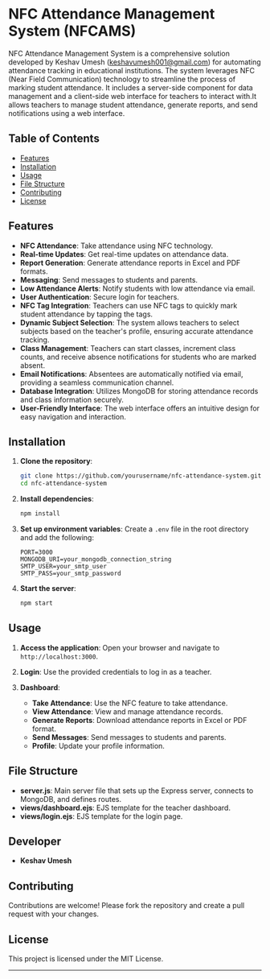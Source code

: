 # NFC Attendance Management System (NFCAMS)

NFC Attendance Management System is a comprehensive solution developed by Keshav Umesh (keshavumesh001@gmail.com) for automating attendance tracking in educational institutions. The system leverages NFC (Near Field Communication) technology to streamline the process of marking student attendance. It includes a server-side component for data management and a client-side web interface for teachers to interact with.It allows teachers to manage student attendance, generate reports, and send notifications using a web interface.

## Table of Contents

- [Features](#features)
- [Installation](#installation)
- [Usage](#usage)
- [File Structure](#file-structure)
- [Contributing](#contributing)
- [License](#license)

## Features

- **NFC Attendance**: Take attendance using NFC technology.
- **Real-time Updates**: Get real-time updates on attendance data.
- **Report Generation**: Generate attendance reports in Excel and PDF formats.
- **Messaging**: Send messages to students and parents.
- **Low Attendance Alerts**: Notify students with low attendance via email.
- **User Authentication**: Secure login for teachers.
- **NFC Tag Integration**: Teachers can use NFC tags to quickly mark student attendance by tapping the tags.
- **Dynamic Subject Selection**: The system allows teachers to select subjects based on the teacher's profile, ensuring accurate attendance tracking.
- **Class Management**: Teachers can start classes, increment class counts, and receive absence notifications for students who are marked absent.
- **Email Notifications**: Absentees are automatically notified via email, providing a seamless communication channel.
- **Database Integration**: Utilizes MongoDB for storing attendance records and class information securely.
- **User-Friendly Interface**: The web interface offers an intuitive design for easy navigation and interaction.

## Installation

1. **Clone the repository**:
    ```bash
    git clone https://github.com/yourusername/nfc-attendance-system.git
    cd nfc-attendance-system
    ```

2. **Install dependencies**:
    ```bash
    npm install
    ```

3. **Set up environment variables**:
    Create a `.env` file in the root directory and add the following:
    ```env
    PORT=3000
    MONGODB_URI=your_mongodb_connection_string
    SMTP_USER=your_smtp_user
    SMTP_PASS=your_smtp_password
    ```

4. **Start the server**:
    ```bash
    npm start
    ```

## Usage

1. **Access the application**:
    Open your browser and navigate to `http://localhost:3000`.

2. **Login**:
    Use the provided credentials to log in as a teacher.

3. **Dashboard**:
    - **Take Attendance**: Use the NFC feature to take attendance.
    - **View Attendance**: View and manage attendance records.
    - **Generate Reports**: Download attendance reports in Excel or PDF format.
    - **Send Messages**: Send messages to students and parents.
    - **Profile**: Update your profile information.

## File Structure

- **server.js**: Main server file that sets up the Express server, connects to MongoDB, and defines routes.
- **views/dashboard.ejs**: EJS template for the teacher dashboard.
- **views/login.ejs**: EJS template for the login page.

## Developer
- **Keshav Umesh**

## Contributing

Contributions are welcome! Please fork the repository and create a pull request with your changes.

## License

This project is licensed under the MIT License.

---

